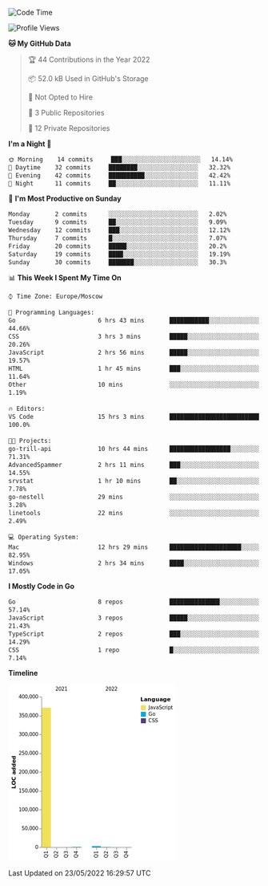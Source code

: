 <!--START_SECTION:waka-->
![Code Time](http://img.shields.io/badge/Code%20Time-317%20hrs%208%20mins-blue)

![Profile Views](http://img.shields.io/badge/Profile%20Views-0-blue)

**🐱 My GitHub Data** 

> 🏆 44 Contributions in the Year 2022
 > 
> 📦 52.0 kB Used in GitHub's Storage 
 > 
> 🚫 Not Opted to Hire
 > 
> 📜 3 Public Repositories 
 > 
> 🔑 12 Private Repositories  
 > 
**I'm a Night 🦉** 

```text
🌞 Morning    14 commits     ███░░░░░░░░░░░░░░░░░░░░░░   14.14% 
🌆 Daytime    32 commits     ████████░░░░░░░░░░░░░░░░░   32.32% 
🌃 Evening    42 commits     ██████████░░░░░░░░░░░░░░░   42.42% 
🌙 Night      11 commits     ██░░░░░░░░░░░░░░░░░░░░░░░   11.11%

```
📅 **I'm Most Productive on Sunday** 

```text
Monday       2 commits      ░░░░░░░░░░░░░░░░░░░░░░░░░   2.02% 
Tuesday      9 commits      ██░░░░░░░░░░░░░░░░░░░░░░░   9.09% 
Wednesday    12 commits     ███░░░░░░░░░░░░░░░░░░░░░░   12.12% 
Thursday     7 commits      █░░░░░░░░░░░░░░░░░░░░░░░░   7.07% 
Friday       20 commits     █████░░░░░░░░░░░░░░░░░░░░   20.2% 
Saturday     19 commits     ████░░░░░░░░░░░░░░░░░░░░░   19.19% 
Sunday       30 commits     ███████░░░░░░░░░░░░░░░░░░   30.3%

```


📊 **This Week I Spent My Time On** 

```text
⌚︎ Time Zone: Europe/Moscow

💬 Programming Languages: 
Go                       6 hrs 43 mins       ███████████░░░░░░░░░░░░░░   44.66% 
CSS                      3 hrs 3 mins        █████░░░░░░░░░░░░░░░░░░░░   20.26% 
JavaScript               2 hrs 56 mins       █████░░░░░░░░░░░░░░░░░░░░   19.57% 
HTML                     1 hr 45 mins        ███░░░░░░░░░░░░░░░░░░░░░░   11.64% 
Other                    10 mins             ░░░░░░░░░░░░░░░░░░░░░░░░░   1.19%

🔥 Editors: 
VS Code                  15 hrs 3 mins       █████████████████████████   100.0%

🐱‍💻 Projects: 
go-trill-api             10 hrs 44 mins      █████████████████░░░░░░░░   71.31% 
AdvancedSpammer          2 hrs 11 mins       ███░░░░░░░░░░░░░░░░░░░░░░   14.55% 
srvstat                  1 hr 10 mins        ██░░░░░░░░░░░░░░░░░░░░░░░   7.78% 
go-nestell               29 mins             ░░░░░░░░░░░░░░░░░░░░░░░░░   3.28% 
linetools                22 mins             ░░░░░░░░░░░░░░░░░░░░░░░░░   2.49%

💻 Operating System: 
Mac                      12 hrs 29 mins      ████████████████████░░░░░   82.95% 
Windows                  2 hrs 34 mins       ████░░░░░░░░░░░░░░░░░░░░░   17.05%

```

**I Mostly Code in Go** 

```text
Go                       8 repos             ██████████████░░░░░░░░░░░   57.14% 
JavaScript               3 repos             █████░░░░░░░░░░░░░░░░░░░░   21.43% 
TypeScript               2 repos             ███░░░░░░░░░░░░░░░░░░░░░░   14.29% 
CSS                      1 repo              █░░░░░░░░░░░░░░░░░░░░░░░░   7.14%

```


**Timeline**

![Chart not found](https://raw.githubusercontent.com/jeezft/jeezft/main/charts/bar_graph.png) 


 Last Updated on 23/05/2022 16:29:57 UTC
<!--END_SECTION:waka-->

